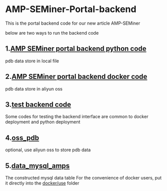 # AMP-SEMiner-Portal-backend
This is the portal backend code for our new article AMP-SEMiner

below are two ways to run the backend code

## 1.[AMP SEMiner portal backend python code](python)
pdb data store in local file

## 2.[AMP SEMiner portal backend docker code](docker/use)
pdb data store in aliyun oss

## 3.[test backend code](test_backend_api)
Some codes for testing the backend interface are common to docker deployment and python deployment

## 4.[oss_pdb](oss_pdb)
optional, use aliyun oss to store pdb data

## 5.[data_mysql_amps](data_mysql_amps)
The constructed mysql data table
For the convenience of docker users, put it directly into the [docker/use](docker/use) folder
